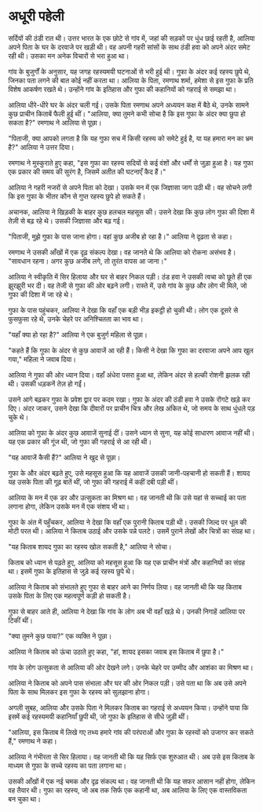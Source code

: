 # अधूरी पहेली

सर्दियों की ठंडी रात थी। उत्तर भारत के एक छोटे से गांव में, जहां की सड़कों पर धुंध छाई रहती है, आलिया अपने पिता के घर के दरवाजे पर खड़ी थी। वह अपनी गहरी सांसों के साथ ठंडी हवा को अपने अंदर समेट रही थी। उसका मन अनेक विचारों से भरा हुआ था।

गांव के बुजुर्गों के अनुसार, यह जगह रहस्यमयी घटनाओं से भरी हुई थी। गुफा के अंदर कई रहस्य छुपे थे, जिनका पता लगने की बात कोई नहीं करता था। आलिया के पिता, रमणाथ शर्मा, हमेशा से इस गुफा के प्रति विशेष आकर्षण रखते थे। उन्होंने गांव के इतिहास और गुफा की कहानियों को गहराई से समझा था।

आलिया धीरे-धीरे घर के अंदर चली गई। उसके पिता रमणाथ अपने अध्ययन कक्ष में बैठे थे, उनके सामने कुछ प्राचीन किताबें फैली हुई थीं। "आलिया, क्या तुमने कभी सोचा है कि इस गुफा के अंदर क्या छुपा हो सकता है?" रमणाथ ने आलिया से पूछा।

"पिताजी, क्या आपको लगता है कि यह गुफा सच में किसी रहस्य को समेटे हुई है, या यह हमारा मन का भ्रम है?" आलिया ने उत्तर दिया।

रमणाथ ने मुस्कुराते हुए कहा, "इस गुफा का रहस्य सदियों से कई वंशों और धर्मों से जुड़ा हुआ है। यह गुफा एक प्रकार की समय की सुरंग है, जिसमें अतीत की घटनाएँ कैद हैं।"

आलिया ने गहरी नजरों से अपने पिता को देखा। उसके मन में एक जिज्ञासा जाग उठी थी। वह सोचने लगी कि इस गुफा के भीतर कौन से गुप्त रहस्य छुपे हो सकते हैं।

अचानक, आलिया ने खिड़की के बाहर कुछ हलचल महसूस की। उसने देखा कि कुछ लोग गुफा की दिशा में तेज़ी से बढ़ रहे थे। उसकी जिज्ञासा और बढ़ गई।

"पिताजी, मुझे गुफा के पास जाना होगा। वहां कुछ अजीब हो रहा है।" आलिया ने दृढ़ता से कहा।

रमणाथ ने उसकी आँखों में एक दृढ़ संकल्प देखा। वह जानते थे कि आलिया को रोकना असंभव है। "सावधान रहना। अगर कुछ अजीब लगे, तो तुरंत वापस आ जाना।"

आलिया ने स्वीकृति में सिर हिलाया और घर से बाहर निकल पड़ी। ठंड हवा ने उसकी त्वचा को छूते ही एक झुरझुरी भर दी। वह तेजी से गुफा की ओर बढ़ने लगी। रास्ते में, उसे गांव के कुछ और लोग भी मिले, जो गुफा की दिशा में जा रहे थे।

गुफा के पास पहुंचकर, आलिया ने देखा कि वहाँ एक बड़ी भीड़ इकट्ठी हो चुकी थी। लोग एक दूसरे से फुसफुसा रहे थे, उनके चेहरे पर अनिश्चितता का भाव था।

"यहाँ क्या हो रहा है?" आलिया ने एक बुजुर्ग महिला से पूछा।

"कहते हैं कि गुफा के अंदर से कुछ आवाजें आ रही हैं। किसी ने देखा कि गुफा का दरवाजा अपने आप खुल गया," महिला ने जवाब दिया।

आलिया ने गुफा की ओर ध्यान दिया। वहाँ अंधेरा पसरा हुआ था, लेकिन अंदर से हल्की रोशनी झलक रही थी। उसकी धड़कनें तेज़ हो गईं।

उसने आगे बढ़कर गुफा के प्रवेश द्वार पर कदम रखा। गुफा के अंदर की ठंडी हवा ने उसके रोंगटे खड़े कर दिए। अंदर जाकर, उसने देखा कि दीवारों पर प्राचीन चित्र और लेख अंकित थे, जो समय के साथ धुंधले पड़ चुके थे।

आलिया को गुफा के अंदर कुछ आवाजें सुनाई दीं। उसने ध्यान से सुना, यह कोई साधारण आवाज नहीं थी। यह एक प्रकार की गूंज थी, जो गुफा की गहराई से आ रही थी।

"यह आवाजें कैसी हैं?" आलिया ने खुद से पूछा।

गुफा के और अंदर बढ़ते हुए, उसे महसूस हुआ कि यह आवाजें उसकी जानी-पहचानी हो सकती हैं। शायद यह उसके पिता की गूढ़ बातें थीं, जो गुफा की गहराई में कहीं दबी पड़ी थीं।

आलिया के मन में एक डर और उत्सुकता का मिश्रण था। वह जानती थी कि उसे यहां से सच्चाई का पता लगाना होगा, लेकिन उसके मन में एक संशय भी था।

गुफा के अंत में पहुँचकर, आलिया ने देखा कि वहाँ एक पुरानी किताब पड़ी थी। उसकी जिल्द पर धूल की मोटी परत थी। आलिया ने किताब उठाई और उसके पन्ने पलटे। उसमें पुराने लेखों और चित्रों का संग्रह था।

"यह किताब शायद गुफा का रहस्य खोल सकती है," आलिया ने सोचा।

किताब को ध्यान से पढ़ते हुए, आलिया को महसूस हुआ कि यह एक प्राचीन मंत्रों और कहानियों का संग्रह था। इसमें गुफा के इतिहास से जुड़े कई रहस्य छुपे थे।

आलिया ने किताब को संभालते हुए गुफा से बाहर आने का निर्णय लिया। वह जानती थी कि यह किताब उसके पिता के लिए एक महत्वपूर्ण कड़ी हो सकती है।

गुफा से बाहर आते ही, आलिया ने देखा कि गांव के लोग अब भी वहाँ खड़े थे। उनकी निगाहें आलिया पर टिकीं थीं।

"क्या तुमने कुछ पाया?" एक व्यक्ति ने पूछा।

आलिया ने किताब को ऊंचा उठाते हुए कहा, "हां, शायद इसका जवाब इस किताब में छुपा है।"

गांव के लोग उत्सुकता से आलिया की ओर देखने लगे। उनके चेहरे पर उम्मीद और आशंका का मिश्रण था।

आलिया ने किताब को अपने पास संभाला और घर की ओर निकल पड़ी। उसे पता था कि अब उसे अपने पिता के साथ मिलकर इस गुफा के रहस्य को सुलझाना होगा।

अगली सुबह, आलिया और उसके पिता ने मिलकर किताब का गहराई से अध्ययन किया। उन्होंने पाया कि इसमें कई रहस्यमयी कहानियाँ छुपी थी, जो गुफा के इतिहास से सीधे जुड़ी थीं।

"आलिया, इस किताब में लिखे गए तथ्य हमारे गांव की परंपराओं और गुफा के रहस्यों को उजागर कर सकते हैं," रमणाथ ने कहा।

आलिया ने गंभीरता से सिर हिलाया। वह जानती थी कि यह सिर्फ एक शुरुआत थी। अब उसे इस किताब के माध्यम से गुफा के सच्चे रहस्य का पता लगाना था।

उसकी आँखों में एक नई चमक और दृढ़ संकल्प था। वह जानती थी कि यह सफर आसान नहीं होगा, लेकिन वह तैयार थी। गुफा का रहस्य, जो अब तक सिर्फ एक कहानी था, अब आलिया के लिए एक वास्तविकता बन चुका था।